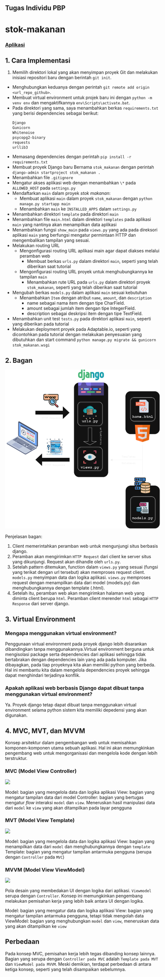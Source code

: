 ## Tugas Individu PBP

# stok-makanan

### [Aplikasi](https://stok-nyamnyam.adaptable.app/)

## 1. Cara Implementasi

1. Memilih direktori lokal yang akan menyimpan proyek Git dan melakukan inisiasi repositori baru dengan berintah `git init`.

- Menghubungkan keduanya dengan perintah `git remote add origin <url_repo_github>`.
- Membuat virtual environment untuk projek baru ini dengan `python -m venv env` dan mengaktifkannya `env\Scripts\activate.bat`.
- Pada direktori yang sama, saya menambahkan berkas `requirements.txt` yang berisi dependencies sebagai berikut:
  ```
  Django
  Gunicorn
  Whitenoise
  psycopg2-binary
  requests
  urllib3
  ```
- Memasang dependencies dengan perintah `pip install -r requirements.txt`
- Membuat proyek Django baru Bernama `stok_makanan` dengan perintah `django-admin startproject stok_makanan .`
- Menambahkan file `.gitignore`
- Mengatur akses aplikasi web dengan menambahkan `\*` pada `ALLOWED_HOST` pada `settings.py`
- Mendaftarkan `main` dalam proyek _stok makanan_:
  - Membuat aplikasi `main` dalam proyek `stok_makanan` dengan `python manage.py startapp main`
  - Menambahkan `main` ke `INSTALLED_APPS` dalam `settings.py`
- Menambahkan direktori `template` pada direktori `main`
- Menambahkan file `main.html` dalam direktori `templates` pada aplikasi `main` yang nantinya akan menampilkan data aplikasi
- Menambahkan fungsi `show_main` pada `views.py` yang ada pada direksori aplikasi `main` yang berfungsi mengatur permintaan HTTP dan mengembalikan tampilan yang sesuai.
- Melakukan routing URL
  - Mengonfigurasi routing URL aplikasi main agar dapat diakses melalui peramban web
    - Membuat berkas `urls.py` dalam direktori `main`, seperti yang telah diberikan saat tutorial
  - Mengonfigurasi routing URL proyek untuk menghubungkannya ke tampilan `main`
    - Menambahkan rute URL pada `urls.py` dalam direktori proyek `stok_makanan`, seperti yang telah diberikan saat tutorial
- Mengubah berkas `models.py` dalam aplikasi `main` sesuai kebutuhan
  - Menambahkan `Item` dengan atribut `name`, `amount`, dan `description`
    - name sebagai nama item dengan tipe CharField.
    - amount sebagai jumlah item dengan tipe IntegerField.
    - description sebagai deskripsi item dengan tipe TextField.
- Menambahkan unit test `tests.py` pada direktori aplikasi `main`, seperti yang diberikan pada tutorial
- Melakukan deployment proyek pada Adaptable.io, seperti yang dicontohkan pada tutorial dengan melakukan penyesuaian yang dibutuhkan dan start command `python manage.py migrate && gunicorn stok_makanan.wsgi`

## 2. Bagan

![Bagan](bagan.png)

Penjelasan bagan:

1. Client memerintahkan peramban web untuk mengunjungi situs berbasis django.
2. Peramban akan mengirimkan `HTTP Request` dari client ke server situs yang dikunjungi. Request akan dihandle oleh `urls.py`.
3. Setelah pattern ditemukan, function dalam `views.py` yang sesuai (fungsi yang terikat dengan url tersebut) akan memproses request client. `models.py` menyimpan data dan logika aplikasi. `views.py` memproses request dengan menampilkan data dari model (models.py) dan menghubungkannya dengan template (.html).
4. Setelah itu, peramban web akan mengirimkan halaman web yang diminta client berupa `html`. Peramban client merender `html` sebagai `HTTP Response` dari server django.

## 3. Virtual Environment

### Mengapa menggunakan virtual environment?

Penggunaan virtual environment pada proyek django lebih disarankan dibandingkan tanpa menggunakannya.Virtual environment berguna untuk mengisolasi package serta dependencies dari aplikasi sehingga tidak bertabrakan dengan dependencies lain yang ada pada komputer. Jika dibayagkan, pada tiap proyeknya kita akan memiliki python yang berbeda. Hal ini membantu kita dalam mengelola dependencies proyek sehingga dapat menghindari terjadinya konflik.

### Apakah aplikasi web berbasis Django dapat dibuat tanpa menggunakan virtual environment?

Ya. Proyek django tetap dapat dibuat tanpa menggunakan virtual environment selama python sistem kita memiliki depedensi yang akan digunakan.

## 4. MVC, MVT, dan MVVM

Konsep arsitektur dalam pengembangan web untuk memisahkan komponen-komponen utama sebuah aplikasi. Hal ini akan memungkinkan pengembang web untuk mengorganisasi dan mengelola kode dengan lebih terstruktur.

### MVC (Model View Controller)

<img src=https://ristek.link/mvc-pic>

Model: bagian yang mengelola data dan logika aplikasi
View: bagian yang mengatur tampilan data dari model
Controller: bagian yang bertugas mengatur _flow_ interaksi `model` dan `view`. Meneruskan hasil manipulasi data dari `model` ke `view` yang akan ditampilkan pada layar pengguna

### MVT (Model View Template)

<img src=https://miro.medium.com/v2/resize:fit:1400/0*8ZFh-CsrMi7bQG0O.jpg>

Model: bagian yang mengelola data dan logika aplikasi
View: bagian yang menampilkan data dari `model` dan menghubungkannya dengan `template`
Template: bagian yang mengatur tampilan antarmuka pengguna (serupa dengan `Controller` pada `MVC`)

### MVVM (Model View ViewModel)

<img src=https://media.geeksforgeeks.org/wp-content/uploads/20221012200730/gfgmvvm.png>

Pola desain yang membedakan UI dengan logika dari aplikasi. `Viewmodel` serupa dengan `Controller`. Konsep ini memungkinkan pengembang melakukan pemisahan kerja yang lebih baik antara UI dengan logika.

Model: bagian yang mengatur data dan logika aplikasi
View: bagian yang mengatur tampilan antarmuka pengguna, tetapi tidak mengolah data
ViewModel: bagian yang menghubungkan `model` dan `view`, meneruskan data yang akan ditampilkan ke `view`

## Perbedaan

Pada konsep MVC, pemisahan kerja lebih tegas dibanding konsep lainnya. Bagian yang serupa dengan `Controller pada MVC` adalah `Template pada MVT` dan `ViewModel pada MVVM`. Meski demikian, terdapat perbedaan di antara ketiga konsep, seperti yang telah disampaikan sebelumnya.
